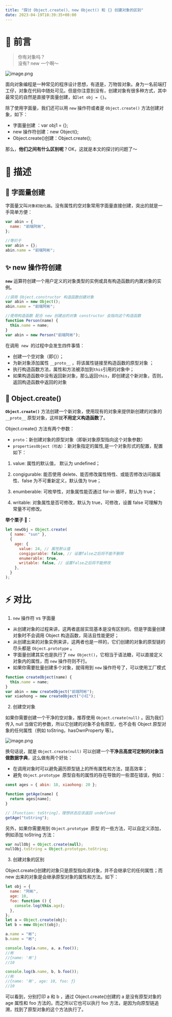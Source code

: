 ```yaml
---
title: "探讨 Object.create()、new Object() 和 {} 创建对象的区别"
date: 2023-04-19T18:39:35+08:00
---
```


# 🌻 前言

> 你有对象吗？  
> 没有? new 一个啊～

![image.png](https://p1-juejin.byteimg.com/tos-cn-i-k3u1fbpfcp/4d58a3ddb8534e59968f709fa2654c9d~tplv-k3u1fbpfcp-zoom-in-crop-mark:1512:0:0:0.awebp?)

面向对象编程是一种常见的程序设计思想，有道是，万物皆对象。身为一名前端打工仔，对象在代码中随处可见。但是你注意到没有，创建对象有很多种方式，其中最常见的自然是直接字面量创建，如`let obj = {}`。

除了使用字面量，我们还可以用 `new` 操作符或者是 `Object.create()` 方法创建对象，如下：

- 字面量创建 ：var obj1 = {};
- new 操作符创建：new Object();
- Object.create()创建：Object.create();

那么，**他们之间有什么区别呢**？OK，这就是本文的探讨的问题了～

# 🌈 描述

## 📄 字面量创建

字面量又叫`对象初始化器`。没有属性的空对象常用字面量直接创建，突出的就是一手简单方便：

```js
var abin = {
  name: "前端阿彬",
};

//等价于
var abin = {};
abin.name = "前端阿彬";
```

## ✨ new 操作符创建

**`new`** 运算符创建一个用户定义的对象类型的实例或具有构造函数的内置对象的实例。

```js
//调用 Object.constructor 构造函数创建对象
var abin = new Object();
abin.name = "前端阿彬";

//使用构造函数 配合 new 创建出的对象 constructor 会指向这个构造函数
function Person(name) {
  this.name = name;
}
var abin = new Person("前端阿彬");
```

在调用  `new`  的过程中会发生四件事情：

- 创建一个空对象（即{}）；
- 为新对象添加属性 `__proto__` ，将该属性链接至构造函数的原型对象 ；
- 执行构造函数方法，属性和方法被添加到`this`引用的对象中；
- 如果构造函数中没有返回新对象，那么返回`this`，即创建这个新对象，否则，返回构造函数中返回的对象

## 🦚 Object.create()

**`Object.create()`** 方法创建一个新对象，使用现有的对象来提供新创建的对象的`__proto__` 原型对象，这样就**不用定义构造函数**了。

Object.create() 方法有两个参数：

- `proto`：新创建对象的原型对象（即新对象原型指向这个对象参数）
- `propertiesObject（可选）`：新对象指定的属性,是一个对象形式的配置，配置如下：

1. value: 属性的默认值， 默认为 undefined；

2. congigurable: 能否使用 delete、能否修改属性特性、或能否修改访问器属性、false 为不可重新定义，默认值为 true；

3. enumberable: 可枚举性，对象属性能否通过 for-in 循环，默认为 true；

4. writable: 对象属性是否可修改，默认为 true，可修改，设置 false 可理解为常量不可修改。

**举个栗子 🌰：**

```js
let newObj = Object.create(
  { name: "sun" },
  {
    age: {
      value: 24, // 属性默认值
      congigurable: false, // 设置false之后将不能不删除
      enumerable: true,
      writable: false, // 设置false之后将不能修改
    },
  }
);
```

# ⚡️ 对比

1. `new` 操作符 vs 字面量

- 从创建对象的过程来讲，这两者底层实现基本是没有区别的。但是字面量创建对象时不会调用 Object 构造函数，简洁且性能更好；
- 从创建出来的对象实例来讲，这两者也是一样的，它们创建的对象的原型链的尽头都是 `Object.prototype` 。
- 字面量创建其实也是执行了 `new Object()`，它相当于语法糖，可以直接定义对象内的属性，而 `new` 操作符则不行。
- 如果你需要批量创建多个对象，就得用到 `new` 操作符号了，可以使用工厂模式

```js
function createObject(name) {
  this.name = name;
}
var abin = new createObject("前端阿彬");
var xiaohong = new createObject("小红");
```

2. 创建空对象

如果你需要创建一个干净的空对象，推荐使用 `Object.create(null)` 。因为我们传入 null 当做它的参数，所以它创建的对象不会有原型，也不会有 Object 原型对象的任何属性（例如 toString，hasOwnProperty 等）。

![image.png](https://p9-juejin.byteimg.com/tos-cn-i-k3u1fbpfcp/24d17874b595498b9a6307dad08556cb~tplv-k3u1fbpfcp-zoom-in-crop-mark:1512:0:0:0.awebp?)

换句话说，就是 `Object.create(null)` 可以创建一个**干净且高度可定制的对象当做数据字典**，这么做有两个好处：

- 在调用对象时可以避免遍历原型链上的所有属性和方法，提高效率；
- 避免 `Object.prototype`  原型自有的属性的存在导致的一些潜在错误，例如：

```js
const ages = { abin: 18, xiaohong: 20 };

function getAge(name) {
  return ages[name];
}

// [Function: toString]，理想状态应该返回 undefined
getAge("toString");
```

另外，如果你需要用到 `Object.prototype`  原型 的一些方法，可以自定义添加，例如添加 toString 方法：

```js
var nullObj = Object.create(null);
nullObj.toString = Object.prototype.toString;
```

3. 创建对象的区别

Object.create()创建的对象只是原型指向源对象，并不会继承它的任何属性；而 new 出来的对象是会继承原型对象的属性和方法。如下：

```js
let obj = {
  name: "阿彬",
  age: 10,
  foo: function () {
    console.log(this.age);
  },
};
let a = Object.create(obj);
let b = new Object(obj);

a.name = "彬";
b.name = "彬";

console.log(a.name, a, a.foo());
//彬
//{name: '彬'}
//10

console.log(b.name, b, b.foo());
//彬
//{name: '彬', age: 10, foo: ƒ}
//10
```

可以看到，分别打印 a 和 b ，通过 Object.create()创建的 a 是没有原型对象的 age 属性和 foo 方法的。而之所以它也可以执行 foo 方法，是因为向原型链追溯，找到了原型对象的这个方法执行了。
